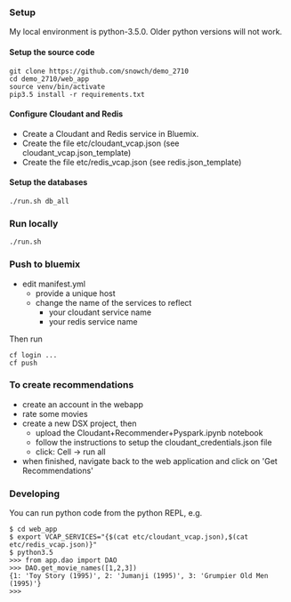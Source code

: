 ### Setup

My local environment is python-3.5.0.  Older python versions will not work.

#### Setup the source code

```
git clone https://github.com/snowch/demo_2710
cd demo_2710/web_app
source venv/bin/activate
pip3.5 install -r requirements.txt
```

#### Configure Cloudant and Redis

 - Create a Cloudant and Redis service in Bluemix.
 - Create the file etc/cloudant_vcap.json (see cloudant_vcap.json_template)
 - Create the file etc/redis_vcap.json (see redis.json_template)


#### Setup the databases

```
./run.sh db_all
```

### Run locally

```
./run.sh
```

### Push to bluemix

 - edit manifest.yml
   - provide a unique host
   - change the name of the services to reflect
     - your cloudant service name
     - your redis service name

Then run

```
cf login ...
cf push
```

### To create recommendations

 - create an account in the webapp
 - rate some movies
 - create a new DSX project, then 
   - upload the Cloudant+Recommender+Pyspark.ipynb notebook
   - follow the instructions to setup the cloudant_credentials.json file
   - click: Cell -> run all
 - when finished, navigate back to the web application and click on 'Get Recommendations'

### Developing

You can run python code from the python REPL, e.g.


```
$ cd web_app
$ export VCAP_SERVICES="{$(cat etc/cloudant_vcap.json),$(cat etc/redis_vcap.json)}"
$ python3.5
>>> from app.dao import DAO
>>> DAO.get_movie_names([1,2,3])
{1: 'Toy Story (1995)', 2: 'Jumanji (1995)', 3: 'Grumpier Old Men (1995)'}
>>>
```
